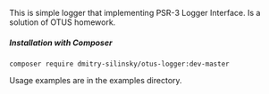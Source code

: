 This is simple logger that implementing PSR-3 Logger Interface.
Is a solution of OTUS homework.

##### Installation with Composer
```
composer require dmitry-silinsky/otus-logger:dev-master
```
Usage examples are in the examples directory.